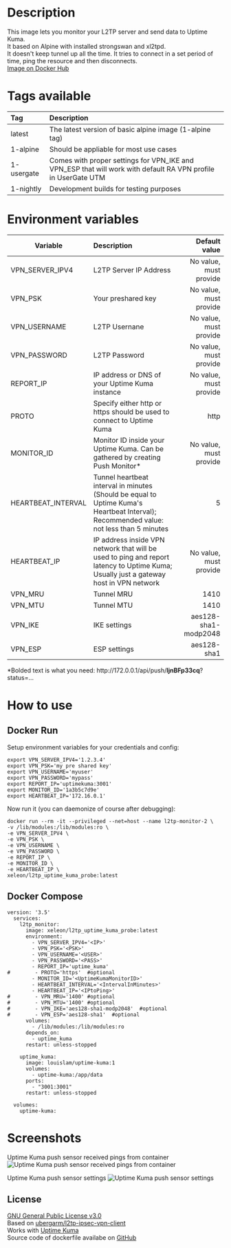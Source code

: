 # Description
This image lets you monitor your L2TP server and send data to Uptime Kuma.\
It based on Alpine with installed strongswan and xl2tpd.\
It doesn't keep tunnel up all the time. It tries to connect in a set period of time, ping the resource and then disconnects.\
[Image on Docker Hub](https://hub.docker.com/r/xeleon/l2tp_uptime_kuma_probe)

# Tags available
| Tag | Description |
| :---------------------- | :-------------------|
| latest | The latest version of basic alpine image (1-alpine tag) |
| 1-alpine | Should be appliable for most use cases |
| 1-usergate | Comes with proper settings for VPN_IKE and VPN_ESP that will work with default RA VPN profile in UserGate UTM |
| 1-nightly | Development builds for testing purposes |

# Environment variables
|  Variable | Description | Default value |
| ------------- |:-------------| -----:|
| VPN_SERVER_IPV4 | L2TP Server IP Address | No value, must provide |
| VPN_PSK                              | Your preshared key |   No value, must provide|
| VPN_USERNAME                | L2TP Usernane      |    No value, must provide|
| VPN_PASSWORD                | L2TP Password      |    No value, must provide |
| REPORT_IP                          | IP address or DNS of your Uptime Kuma instance | No value, must provide | 
| PROTO                                  | Specify either http or https should be used to connect to Uptime Kuma | http |
| MONITOR_ID                       | Monitor ID inside your Uptime Kuma. Can be gathered by creating Push Monitor*  |    No value, must provide|
| HEARTBEAT_INTERVAL    | Tunnel heartbeat interval in minutes (Should be equal to Uptime Kuma's Heartbeat Interval); Recommended value: not less than 5 minutes |    5 |
| HEARTBEAT_IP                   | IP address inside VPN network that will be used to ping and report latency to Uptime Kuma; Usually just a gateway host in VPN network |    No value, must provide |
| VPN_MRU                            | Tunnel MRU  | 1410 |
| VPN_MTU                            | Tunnel MTU  | 1410 |
| VPN_IKE                               | IKE settings |    aes128-sha1-modp2048 |
| VPN_ESP                             | ESP settings |    aes128-sha1 |


*Bolded text is what you need: http:\/\/172.0.0.1/api/push/**IjnBFp33cq**?status=...

# How to use
## Docker Run
Setup environment variables for your credentials and config:
``` 
export VPN_SERVER_IPV4='1.2.3.4'
export VPN_PSK='my pre shared key'
export VPN_USERNAME='myuser'
export VPN_PASSWORD='mypass'
export REPORT_IP='uptimekuma:3001'
export MONITOR_ID='1a3b5c7d9e'
export HEARTBEAT_IP='172.16.0.1'
```
Now run it (you can daemonize of course after debugging):
```
docker run --rm -it --privileged --net=host --name l2tp-monitor-2 \
-v /lib/modules:/lib/modules:ro \
-e VPN_SERVER_IPV4 \
-e VPN_PSK \
-e VPN_USERNAME \
-e VPN_PASSWORD \
-e REPORT_IP \
-e MONITOR_ID \
-e HEARTBEAT_IP \
xeleon/l2tp_uptime_kuma_probe:latest
```
## Docker Compose
```
version: '3.5'
  services:
    l2tp_monitor:
      image: xeleon/l2tp_uptime_kuma_probe:latest
      environment:
        - VPN_SERVER_IPV4='<IP>'
        - VPN_PSK='<PSK>'
        - VPN_USERNAME='<USER>'
        - VPN_PASSWORD='<PASS>'
        - REPORT_IP='uptime_kuma'
#        - PROTO='https'  #optional
        - MONITOR_ID='<UptimeKumaMonitorID>'
        - HEARTBEAT_INTERVAL='<IntervalInMinutes>'
        - HEARTBEAT_IP='<IPtoPing>'
#        - VPN_MRU='1400' #optional
#        - VPN_MTU='1400' #optional
#        - VPN_IKE='aes128-sha1-modp2048'  #optional
#        - VPN_ESP='aes128-sha1'  #optional
      volumes:
        - /lib/modules:/lib/modules:ro
      depends_on:
        - uptime_kuma
      restart: unless-stopped

    uptime_kuma:
      image: louislam/uptime-kuma:1
      volumes:
        - uptime-kuma:/app/data
      ports:
        - "3001:3001"
      restart: unless-stopped

  volumes:
    uptime-kuma:
```

# Screenshots
Uptime Kuma push sensor received pings from container
![Uptime Kuma push sensor received pings from container](https://i.imgur.com/eeyFsFD.png)

Uptime Kuma push sensor settings
![Uptime Kuma push sensor settings](https://imgur.com/RIarqbb.png)

## License
[GNU General Public License v3.0](https://github.com/xe-leon/l2tp_uptime_kuma_probe/blob/master/LICENSE)\
Based on [ubergarm/l2tp-ipsec-vpn-client](https://hub.docker.com/r/ubergarm/l2tp-ipsec-vpn-client)\
Works with [Uptime Kuma](https://hub.docker.com/r/louislam/uptime-kuma)\
Source code of dockerfile availabe on [GitHub](https://github.com/)
